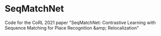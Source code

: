 # SeqMatchNet
Code for the CoRL 2021 paper "SeqMatchNet: Contrastive Learning with Sequence Matching for Place Recognition \&amp; Relocalization"
